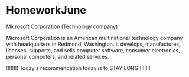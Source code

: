 # HomeworkJune


Microsoft Corporation (Technology company)

Microsoft Corporation is an American multinational technology company with headquarters in Redmond, Washington. It develops, manufactures, licenses, supports, and sells computer software, consumer electronics, personal computers, and related services.


!!!!!!!! Today's recommendation today is to STAY LONG!!!!!!!!